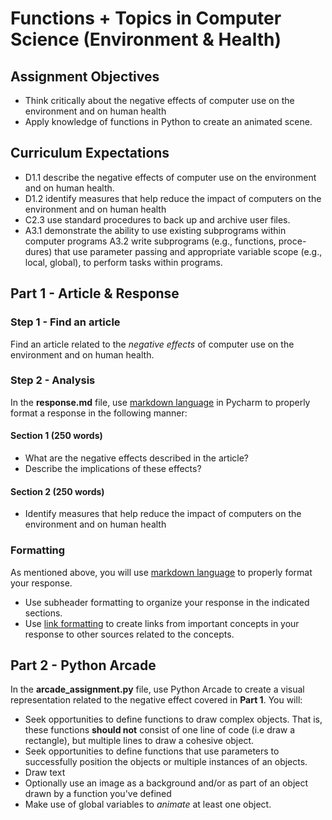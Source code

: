 # Functions + Topics in Computer Science (Environment &amp; Health)


## Assignment Objectives
* Think critically about the negative effects of computer use on the environment and on human health
* Apply knowledge of functions in Python to create an animated scene.

## Curriculum Expectations
* D1.1 describe the negative effects of computer use on the environment and on human health.
* D1.2 identify measures that help reduce the impact of computers on the environment and on human health 
* C2.3 use standard procedures to back up and archive user files.
* A3.1 demonstrate the ability to use existing subprograms within computer programs
A3.2 write subprograms (e.g., functions, proce- dures) that use parameter passing and appropriate variable scope (e.g., local, global),
to perform tasks within programs.

## Part 1 - Article & Response


### Step 1 - Find an article
Find an article related to the *negative effects* of computer use on the environment and on human health.

### Step 2 - Analysis
In the **response.md** file, use  [markdown language](https://github.com/adam-p/markdown-here/wiki/Markdown-Cheatsheet) in Pycharm to properly format a response in the following manner: 

#### Section 1 (250 words)
* What are the negative effects described in the article?
* Describe the implications of these effects?

#### Section 2 (250 words)
* Identify measures that help reduce the impact of computers on the environment and on human health 

### Formatting
As mentioned above, you will use [markdown language](https://github.com/adam-p/markdown-here/wiki/Markdown-Cheatsheet) to properly format your response.
* Use subheader formatting to organize your response in the indicated sections.
* Use [link formatting](https://github.com/adam-p/markdown-here/wiki/Markdown-Cheatsheet#links) to create links from important concepts in your response to other sources related to the concepts.


## Part 2 - Python Arcade
In the **arcade_assignment.py** file, use Python Arcade to create a visual representation related to the negative effect covered in **Part 1**.  You will:
* Seek opportunities to define functions to draw complex objects.  That is, these functions **should not** consist of one line of code (i.e draw a rectangle), but multiple lines to draw a cohesive object.
* Seek opportunities to define functions that use parameters to successfully position the objects or multiple instances of an objects.
* Draw text
* Optionally use an image as a background and/or as part of an object drawn by a function you've defined
* Make use of global variables to *animate* at least one object.
